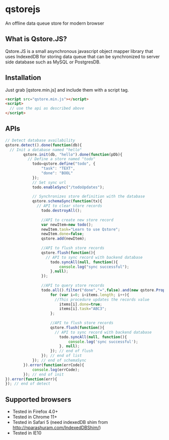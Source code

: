qstorejs
========
An offline data queue store for modern browser

What is Qstore.JS?
------------------
Qstore.JS is a small asynchronous javascript object mapper library that uses IndexedDB for storing data queue that can be synchronized to server side database such as MySQL or PostgresDB. 

Installation
------------
Just grab [qstore.min.js] and include them with a script tag.

```html
<script src="qstore.min.js"></script>
<script>
  // use the api as described above 
</script>
```
APIs
------------------
```js
// Detect database availability
qstore.detect().done(function(db){
  // Init a database named "hello"
		qstore.init(db, "hello").done(function(pDb){	
		  // Define a store named "todo"
			todo=qstore.define("todo", {
				"task": "TEXT",
				"done": "BOOL"
			});
			// Set sync url
			todo.enableSync("/todoUpdates");
			
			// Synchronizes store definition with the database
			qstore.schemaSync(function(tx){
			  // API to clear store records
				todo.destroyAll();
				
				//API to create new store record
				var newItem=new todo();
				newItem.task="Learn to use Qstore";
				newItem.done=false;
				qstore.add(newItem);
				
				//API to flush store records
				qstore.flush(function(){
				  // API to sync record with backend database
					todo.syncAll(null, function(){
						console.log("sync successful");
					},null);
				});
				
				//API to query store records
				todo.all().filter("done","=",false).and(new qstore.PropertyFilter("id","=","038c8f83f8e83d6b571f884543104ffd")).list(function(items){
					for (var i=0; i<items.length; i++){
					  //This procedure updates the records value
						items[i].done=true;
						items[i].task="ABC3";
					};
					
					//API to flush store records
					qstore.flush(function(){
					  // API to sync record with backend database
						todo.syncAll(null, function(){
							console.log('sync successful');
						}, null);
					}); // end of flush
				}); // end of list
			}); // end of schemaSync
		}).error(function(errCode){
			console.log(errCode);
		});	// end of init			
}).error(function(err){
}); // end of detect

```

Supported browsers
------------------
 - Tested in Firefox 4.0+
 - Tested in Chrome 11+
 - Tested in Safari 5 (need indexedDB shim from http://nparashuram.com/IndexedDBShim/)
 - Tested in IE10
